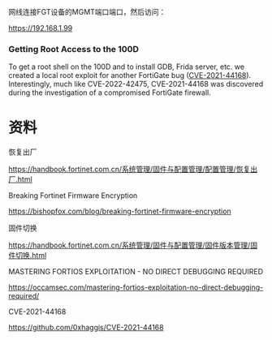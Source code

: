 网线连接FGT设备的MGMT端口端口，然后访问：

https://192.168.1.99

### Getting Root Access to the 100D

To get a root shell on the 100D and to install GDB, Frida server, etc. we created a local root exploit for another FortiGate bug ([CVE-2021-44168](https://www.fortiguard.com/psirt/FG-IR-21-201)). Interestingly, much like CVE-2022-42475, CVE-2021-44168 was discovered during the investigation of a compromised FortiGate firewall.

# 资料

恢复出厂

https://handbook.fortinet.com.cn/系统管理/固件与配置管理/配置管理/恢复出厂.html

Breaking Fortinet Firmware Encryption

https://bishopfox.com/blog/breaking-fortinet-firmware-encryption

固件切换

https://handbook.fortinet.com.cn/系统管理/固件与配置管理/固件版本管理/固件切换.html

MASTERING FORTIOS EXPLOITATION - NO DIRECT DEBUGGING REQUIRED

https://occamsec.com/mastering-fortios-exploitation-no-direct-debugging-required/

CVE-2021-44168

https://github.com/0xhaggis/CVE-2021-44168